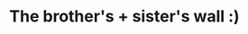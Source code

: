 ---
pid: ch851
title: The brother's + sister's wall :)
location_transcription: Anywhere with walls
coordinates: "[-75.162848207389, 39.952319504917]"
zipcode: '17701'
gen_neighborhood: 
neighborhood: 
outside_phl: 'Williamsport PA '
age: '18'
age_range: 13-19
instagram: 
image_file_name: ch_851.jpg
proposal_transcription: Something like Montreal's Mural festival. Find a spot in town
  to put a series of walls and have the community collaborate and add their own artwork
  to the wall, Once a year it becomes a //blank canvas// and new art is added.
topic: 
topic_summary: 0, 0
type: 2D,Mural
keywords_other: collaborate
credit: Rhiannon Warcomer / Arielle Housh / Alliana Myers / Savdiah Wells
image_labels: 
twitter: 
facebook: 
permalink: "/monuments/ch851/"
layout: item-page
---